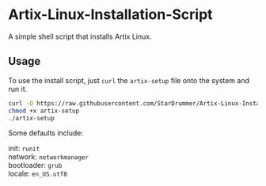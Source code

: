 # Artix-Linux-Installation-Script
A simple shell script that installs Artix Linux.

## Usage
To use the install script, just `curl` the `artix-setup` file onto the system and run it.

```bash
curl -O https://raw.githubusercontent.com/StarDrummer/Artix-Linux-Installation-Script/main/artix-setup
chmod +x artix-setup
./artix-setup
```

Some defaults include:

init: `runit`  
network: `networkmanager`  
bootloader: `grub`  
locale: `en_US.utf8`  
